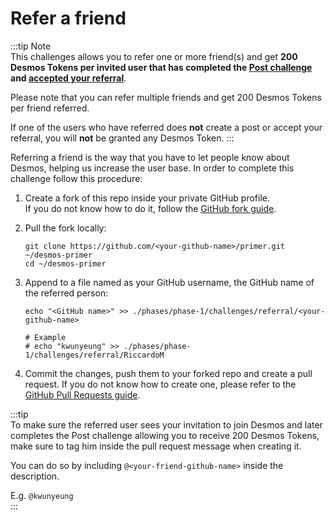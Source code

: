 # Refer a friend
:::tip Note  
This challenges allows you to refer one or more friend(s) and get **200 Desmos Tokens per invited user that has completed the [Post challenge](create-post.md) and [accepted your referral](accept-referral.md)**.  

Please note that you can refer multiple friends and get 200 Desmos Tokens per friend referred.

If one of the users who have referred does **not** create a post or accept your referral, you will **not** be granted any Desmos Token. 
:::

Referring a friend is the way that you have to let people know about Desmos, helping us increase the user base. In order to complete this challenge follow this procedure: 

1. Create a fork of this repo inside your private GitHub profile.  
   If you do not know how to do it, follow the [GitHub fork guide](https://help.github.com/en/github/getting-started-with-github/fork-a-repo).

2. Pull the fork locally:  
   ```shell
   git clone https://github.com/<your-github-name>/primer.git ~/desmos-primer
   cd ~/desmos-primer
   ```

3. Append to a file named as your GitHub username, the GitHub name of the referred person:    
   ```shell
   echo "<GitHub name>" >> ./phases/phase-1/challenges/referral/<your-github-name>
   
   # Example
   # echo "kwunyeung" >> ./phases/phase-1/challenges/referral/RiccardoM
   ```

4. Commit the changes, push them to your forked repo and create a pull request. If you do not know how to create one, please refer to the [GitHub Pull Requests guide](https://help.github.com/en/github/collaborating-with-issues-and-pull-requests/creating-a-pull-request).


:::tip  
To make sure the referred user sees your invitation to join Desmos and later completes the Post challenge allowing you to receive 200 Desmos Tokens, make sure to tag him inside the pull request message when creating it. 

You can do so by including `@<your-friend-github-name>` inside the description. 

E.g. `@kwunyeung`  
:::